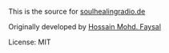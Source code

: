 This is the source for [soulhealingradio.de](http://soulhealingradio.de)

Originally developed by [Hossain Mohd. Faysal](https://github.com/hmfaysal)

License: MIT
